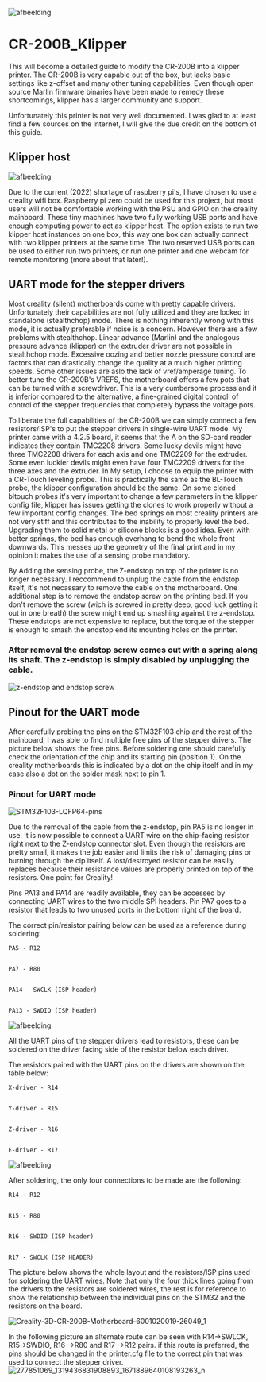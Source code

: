 ![afbeelding](https://user-images.githubusercontent.com/20616914/158082022-752270ed-cef6-4291-854c-35b0ab6ffe26.png)


# CR-200B_Klipper

This will become a detailed guide to modify the CR-200B into a klipper printer. The CR-200B is very capable out of the box, but lacks basic settings like z-offset and many other tuning capabilities. Even though open source Marlin firmware binaries have been made to remedy these shortcomings, klipper has a larger community and support.

Unfortunately this printer is not very well documented. I was glad to at least find a few sources on the internet, I will give the due credit on the bottom of this guide.

## Klipper host

![afbeelding](https://user-images.githubusercontent.com/20616914/158082090-cadaf019-1a10-4462-b8a8-d2cb9f7c9cbc.png)


Due to the current (2022) shortage of raspberry pi's, I have chosen to use a creality wifi box. Raspberry pi zero could be used for this project, but most users will not be comfortable working with the PSU and GPIO on the creality mainboard.  These tiny machines have two fully working USB ports and have enough computing power to act as klipper host. The option exists to run two klipper host instances on one box, this way one box can actually connect with two klipper printers at the same time. The two reserved USB ports can be used to either run two printers, or run one printer and one webcam for remote monitoring (more about that later!).


## UART mode for the stepper drivers

Most creality (silent) motherboards come with pretty capable drivers. Unfortunately their capabilities are not fully utilized and they are locked in standalone (stealthchop) mode. There is nothing inherently wrong with this mode, it is actually preferable if noise is a concern. However there are a few problems with stealthchop. Linear advance (Marlin) and the analogous pressure advance (klipper) on the extruder driver are not possible in stealthchop mode. Excessive oozing and better nozzle pressure control are factors that can drastically change the quality at a much higher printing speeds. Some other issues are aslo the lack of vref/amperage tuning. To better tune the CR-200B's VREFS, the motherboard offers a few pots that can be turned with a screwdriver. This is a very cumbersome process and it is inferior compared to the alternative, a fine-grained digital controll of control of the stepper frequencies that completely bypass the voltage pots.

To liberate the full capabilities of the CR-200B we can simply connect a few resistors/ISP's to put the stepper drivers in single-wire UART mode.
My printer came with a 4.2.5 board, it seems that the A on the SD-card reader indicates they contain TMC2208 drivers. Some lucky devils might have three TMC2208 drivers for each axis and one TMC2209 for the extruder. Some even luckier devils might even have four TMC2209 drivers for the three axes and the extruder. In My setup, I choose to equip the printer with a CR-Touch leveling probe. This is practically the same as the BL-Touch probe, the klipper configuration should be the same. On some cloned bltouch probes it's very important to change a few parameters in the klipper config file, klipper has issues getting the clones to work properly without a few important config changes. The bed springs on most creality printers are not very stiff and this contributes to the inability to properly level the bed. Upgrading them to solid metal or silicone blocks is a good idea. Even with better springs, the bed has enough overhang to bend the whole front downwards. This messes up the geometry of the final print and in my opinion it makes the use of a sensing probe mandatory.

By Adding the sensing probe, the Z-endstop on top of the printer is no longer necessary. I reccommend to unplug the cable from the endstop itself, it's not necassary to remove the cable on the motherboard. One additional step is to remove the endstop screw on the printing bed. If you don't remove the screw (wich is screwed in pretty deep, good luck getting it out in one breath) the screw might end up smashing against the z-endstop. These endstops are not expensive to replace, but the torque of the stepper is enough to smash the endstop end its mounting holes on the printer.

### After removal the endstop screw comes out with a spring along its shaft. The z-endstop is simply disabled by unplugging the cable.
![z-endstop and endstop screw](https://user-images.githubusercontent.com/20616914/161829822-e1d0537e-df85-47f6-b7ab-90986407f791.jpg)

## Pinout for the UART mode

After carefully probing the pins on the STM32F103 chip and the rest of the mainboard, I was able to find multiple free pins of the stepper drivers.
The picture below shows the free pins. Before soldering one should carefully check the orientation of the chip and its starting pin (position 1). On the creality motherboards this is indicated by a dot on the chip itself and in my case also a dot on the solder mask next to pin 1. 

### Pinout for UART mode
![STM32F103-LQFP64-pins](https://user-images.githubusercontent.com/20616914/161830997-ddd43968-76f7-4991-9dc7-55eb1e67ffde.png)

Due to the removal of the cable from the z-endstop, pin PA5 is no longer in use. It is now possible to connect a UART wire on the chip-facing resistor right next to the Z-endstop connector slot. Even though the resistors are pretty small, it makes the job easier and limits the risk of damaging pins or burning through the cip itself. A lost/destroyed resistor can be easilly replaces because their resistance values are properly printed on top of the resistors. One point for Creality!

Pins PA13 and PA14 are readily available, they can be accessed by connecting UART wires to the two middle SPI headers. Pin PA7 goes to a resistor that leads to two unused ports in the bottom right of the board.

The correct pin/resistor pairing below can be used as a reference during soldering:

```
PA5 - R12


PA7 - R80


PA14 - SWCLK (ISP header)


PA13 - SWDIO (ISP header)
```
![afbeelding](https://user-images.githubusercontent.com/20616914/161874765-587a6409-38d7-424e-95ea-aece1605b703.png)



All the UART pins of the stepper drivers lead to resistors, these can be soldered on the driver facing side of the resistor below each driver.

The resistors paired with the UART pins on the drivers are shown on the table below:

```
X-driver - R14


Y-driver - R15


Z-driver - R16


E-driver - R17
```
![afbeelding](https://user-images.githubusercontent.com/20616914/161874573-c10fd789-f07f-4d8d-8eff-fb9a815f84a1.png)


After soldering, the only four connections to be made are the following:

```
R14 - R12


R15 - R80


R16 - SWDIO (ISP header)


R17 - SWCLK (ISP HEADER)
```

The picture below shows the whole layout and the resistors/ISP pins used for soldering the UART wires.
Note that only the four thick lines going from the drivers to the resistors are soldered wires, the rest is for reference to show
the relationship between the individual pins on the STM32 and the resistors on the board.



![Creality-3D-CR-200B-Motherboard-6001020019-26049_1](https://user-images.githubusercontent.com/20616914/161874233-f77bd095-7d7e-4e15-824a-678be619125f.png)


In the following picture an alternate route can be seen with R14->SWLCK, R15->SWDIO, R16-->R80 and R17-->R12 pairs. if this route is preferred, the pins should be changed in the printer.cfg file to the correct pin that was used to connect the stepper driver.
![277851069_1319436831908893_1671889640108193263_n](https://user-images.githubusercontent.com/20616914/161877042-41f00396-7669-4231-aeec-30da9771a28f.jpg)
